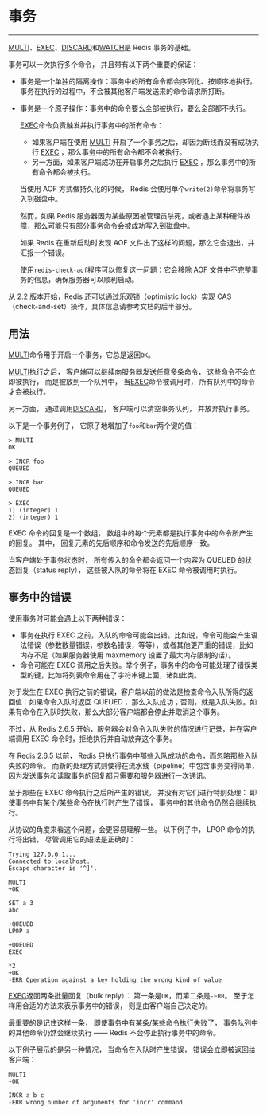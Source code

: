 # 事务

---

[MULTI](http://redisdoc.com/transaction/multi.html#multi)、[EXEC](http://redisdoc.com/transaction/exec.html#exec)、[DISCARD](http://redisdoc.com/transaction/discard.html#discard)和[WATCH](http://redisdoc.com/transaction/watch.html#watch)是 Redis 事务的基础。

事务可以一次执行多个命令， 并且带有以下两个重要的保证：

* 事务是一个单独的隔离操作：事务中的所有命令都会序列化、按顺序地执行。事务在执行的过程中，不会被其他客户端发送来的命令请求所打断。

* 事务是一个原子操作：事务中的命令要么全部被执行，要么全部都不执行。

  [EXEC](http://redisdoc.com/transaction/exec.html#exec)命令负责触发并执行事务中的所有命令：

  * 如果客户端在使用
    [MULTI](http://redisdoc.com/transaction/multi.html#multi)
    开启了一个事务之后，却因为断线而没有成功执行
    [EXEC](http://redisdoc.com/transaction/exec.html#exec)
    ，那么事务中的所有命令都不会被执行。
  * 另一方面，如果客户端成功在开启事务之后执行
    [EXEC](http://redisdoc.com/transaction/exec.html#exec)
    ，那么事务中的所有命令都会被执行。

  当使用 AOF 方式做持久化的时候， Redis 会使用单个`write(2)`命令将事务写入到磁盘中。

  然而，如果 Redis 服务器因为某些原因被管理员杀死，或者遇上某种硬件故障，那么可能只有部分事务命令会被成功写入到磁盘中。

  如果 Redis 在重新启动时发现 AOF 文件出了这样的问题，那么它会退出，并汇报一个错误。

  使用`redis-check-aof`程序可以修复这一问题：它会移除 AOF 文件中不完整事务的信息，确保服务器可以顺利启动。

从 2.2 版本开始，Redis 还可以通过乐观锁（optimistic lock）实现 CAS （check-and-set）操作，具体信息请参考文档的后半部分。

## 用法

[MULTI](http://redisdoc.com/transaction/multi.html#multi)命令用于开启一个事务，它总是返回`OK`。

[MULTI](http://redisdoc.com/transaction/multi.html#multi)执行之后， 客户端可以继续向服务器发送任意多条命令， 这些命令不会立即被执行， 而是被放到一个队列中， 当[EXEC](http://redisdoc.com/transaction/exec.html#exec)命令被调用时， 所有队列中的命令才会被执行。

另一方面， 通过调用[DISCARD](http://redisdoc.com/transaction/discard.html#discard)， 客户端可以清空事务队列， 并放弃执行事务。

以下是一个事务例子， 它原子地增加了`foo`和`bar`两个键的值：

```
> MULTI
OK

> INCR foo
QUEUED

> INCR bar
QUEUED

> EXEC
1) (integer) 1
2) (integer) 1
```

EXEC 命令的回复是一个数组， 数组中的每个元素都是执行事务中的命令所产生的回复。 其中， 回复元素的先后顺序和命令发送的先后顺序一致。

当客户端处于事务状态时， 所有传入的命令都会返回一个内容为 QUEUED 的状态回复（status reply）， 这些被入队的命令将在 EXEC 命令被调用时执行。

## 事务中的错误

使用事务时可能会遇上以下两种错误：

* 事务在执行 EXEC 之前，入队的命令可能会出错。比如说，命令可能会产生语法错误（参数数量错误，参数名错误，等等），或者其他更严重的错误，比如内存不足（如果服务器使用 maxmemory 设置了最大内存限制的话）。
* 命令可能在 EXEC 调用之后失败。举个例子，事务中的命令可能处理了错误类型的键，比如将列表命令用在了字符串键上面，诸如此类。

对于发生在 EXEC 执行之前的错误，客户端以前的做法是检查命令入队所得的返回值：如果命令入队时返回 QUEUED ，那么入队成功；否则，就是入队失败。如果有命令在入队时失败，那么大部分客户端都会停止并取消这个事务。

不过，从 Redis 2.6.5 开始，服务器会对命令入队失败的情况进行记录，并在客户端调用 EXEC 命令时，拒绝执行并自动放弃这个事务。

在 Redis 2.6.5 以前， Redis 只执行事务中那些入队成功的命令，而忽略那些入队失败的命令。 而新的处理方式则使得在流水线（pipeline）中包含事务变得简单，因为发送事务和读取事务的回复都只需要和服务器进行一次通讯。

至于那些在 EXEC 命令执行之后所产生的错误， 并没有对它们进行特别处理： 即使事务中有某个/某些命令在执行时产生了错误， 事务中的其他命令仍然会继续执行。

从协议的角度来看这个问题，会更容易理解一些。 以下例子中， LPOP 命令的执行将出错， 尽管调用它的语法是正确的：

```
Trying 127.0.0.1...
Connected to localhost.
Escape character is '^]'.

MULTI
+OK

SET a 3
abc

+QUEUED
LPOP a

+QUEUED
EXEC

*2
+OK
-ERR Operation against a key holding the wrong kind of value
```

[EXEC](http://redisdoc.com/transaction/exec.html#exec)返回两条批量回复（bulk reply）： 第一条是`OK`，而第二条是`-ERR`。 至于怎样用合适的方法来表示事务中的错误， 则是由客户端自己决定的。

最重要的是记住这样一条， 即使事务中有某条/某些命令执行失败了， 事务队列中的其他命令仍然会继续执行 —— Redis 不会停止执行事务中的命令。

以下例子展示的是另一种情况， 当命令在入队时产生错误， 错误会立即被返回给客户端：

```
MULTI
+OK

INCR a b c
-ERR wrong number of arguments for 'incr' command

```

